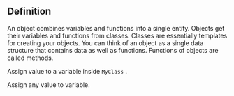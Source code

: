 <h2>Definition</h2><p>An object combines variables and functions into a single entity. Objects get their variables and functions from classes. Classes are essentially templates for creating your objects. You can think of an object as a single data structure that contains data as well as functions. Functions of objects are called methods.</p><p>Assign value to a variable inside <code>MyClass</code> .</p><div class="hint">Assign any value to variable.</div>


